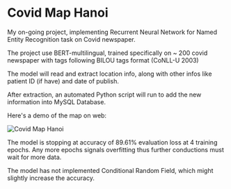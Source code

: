 # Covid Map Hanoi
My on-going project, implementing Recurrent Neural Network for Named Entity Recognition task on Covid newspaper.

The project use BERT-multilingual, trained specifically on ~ 200 covid newspaper with tags following BILOU tags format (CoNLL-U 2003)

The model will read and extract location info, along with other infos like patient ID (if have) and date of publish.

After extraction, an automated Python script will run to add the new information into MySQL Database.

Here's a demo of the map on web:

![Covid Map Hanoi](demo/covid_map.gif)

The model is stopping at accuracy of 89.61% evaluation loss at 4 training epochs. Any more epochs signals overfitting thus further conductions must wait for more data.

The model has not implemented Conditional Random Field, which might slightly increase the accuracy.
